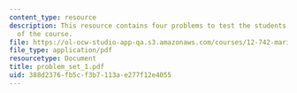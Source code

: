 ```yaml
---
content_type: resource
description: This resource contains four problems to test the students understanding
  of the course.
file: https://ol-ocw-studio-app-qa.s3.amazonaws.com/courses/12-742-marine-chemistry-fall-2006/388d2376fb5cf3b7113ae277f12e4055_problem_set_1.pdf
file_type: application/pdf
resourcetype: Document
title: problem_set_1.pdf
uid: 388d2376-fb5c-f3b7-113a-e277f12e4055
---
```

